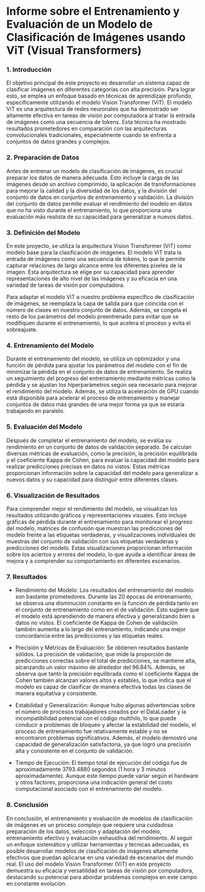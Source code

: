 # Informe sobre el Entrenamiento y Evaluación de un Modelo de Clasificación de Imágenes usando ViT (Visual Transformers)

### 1. Introducción

El objetivo principal de este proyecto es desarrollar un sistema capaz de clasificar imágenes en diferentes categorías con alta precisión. Para lograr esto, se emplea un enfoque basado en técnicas de aprendizaje profundo, específicamente utilizando el modelo Vision Transformer (ViT). El modelo ViT es una arquitectura de redes neuronales que ha demostrado ser altamente efectiva en tareas de visión por computadora al tratar la entrada de imágenes como una secuencia de tokens. Esta técnica ha mostrado resultados prometedores en comparación con las arquitecturas convolucionales tradicionales, especialmente cuando se enfrenta a conjuntos de datos grandes y complejos.

### 2. Preparación de Datos

Antes de entrenar un modelo de clasificación de imágenes, es crucial preparar los datos de manera adecuada. Esto incluye la carga de las imágenes desde un archivo comprimido, la aplicación de transformaciones para mejorar la calidad y la diversidad de los datos, y la división del conjunto de datos en conjuntos de entrenamiento y validación. La división del conjunto de datos permite evaluar el rendimiento del modelo en datos que no ha visto durante el entrenamiento, lo que proporciona una evaluación más realista de su capacidad para generalizar a nuevos datos.

### 3. Definición del Modelo

En este proyecto, se utiliza la arquitectura Vision Transformer (ViT) como modelo base para la clasificación de imágenes. El modelo ViT trata la entrada de imágenes como una secuencia de tokens, lo que le permite capturar relaciones de largo alcance entre los diferentes píxeles de la imagen. Esta arquitectura se elige por su capacidad para aprender representaciones de alto nivel de las imágenes y su eficacia en una variedad de tareas de visión por computadora.

Para adaptar el modelo ViT a nuestro problema específico de clasificación de imágenes, se reemplaza la capa de salida para que coincida con el número de clases en nuestro conjunto de datos. Además, se congela el resto de los parámetros del modelo preentrenado para evitar que se modifiquen durante el entrenamiento, lo que acelera el proceso y evita el sobreajuste.

### 4. Entrenamiento del Modelo

Durante el entrenamiento del modelo, se utiliza un optimizador y una función de pérdida para ajustar los parámetros del modelo con el fin de minimizar la pérdida en el conjunto de datos de entrenamiento. Se realiza un seguimiento del progreso del entrenamiento mediante métricas como la pérdida y se ajustan los hiperparámetros según sea necesario para mejorar el rendimiento del modelo. Además, se utiliza la aceleración de GPU cuando está disponible para acelerar el proceso de entrenamiento y manejar conjuntos de datos más grandes de una mejor forma ya que se estaría trabajando en paralelo.

### 5. Evaluación del Modelo

Después de completar el entrenamiento del modelo, se evalúa su rendimiento en un conjunto de datos de validación separado. Se calculan diversas métricas de evaluación, como la precisión, la precisión equilibrada y el coeficiente Kappa de Cohen, para evaluar la capacidad del modelo para realizar predicciones precisas en datos no vistos. Estas métricas proporcionan información sobre la capacidad del modelo para generalizar a nuevos datos y su capacidad para distinguir entre diferentes clases.

### 6. Visualización de Resultados

Para comprender mejor el rendimiento del modelo, se visualizan los resultados utilizando gráficos y representaciones visuales. Esto incluye gráficas de pérdida durante el entrenamiento para monitorear el progreso del modelo, matrices de confusión que muestran las predicciones del modelo frente a las etiquetas verdaderas, y visualizaciones individuales de muestras del conjunto de validación con sus etiquetas verdaderas y predicciones del modelo. Estas visualizaciones proporcionan información sobre los aciertos y errores del modelo, lo que ayuda a identificar áreas de mejora y a comprender su comportamiento en diferentes escenarios.

### 7. Resultados

- Rendimiento del Modelo: Los resultados del entrenamiento del modelo son bastante prometedores. Durante las 20 épocas de entrenamiento, se observa una disminución constante en la función de pérdida tanto en el conjunto de entrenamiento como en el de validación. Esto sugiere que el modelo está aprendiendo de manera efectiva y generalizando bien a datos no vistos. El coeficiente de Kappa de Cohen de validación también aumenta a lo largo del entrenamiento, indicando una mejor concordancia entre las predicciones y las etiquetas reales.

- Precisión y Métricas de Evaluación: Se obtienen resultados bastante sólidos. La precisión de validación, que mide la proporción de predicciones correctas sobre el total de predicciones, se mantiene alta, alcanzando un valor máximo de alrededor del 96.84%. Además, se observa que tanto la precisión equilibrada como el coeficiente Kappa de Cohen también alcanzan valores altos y estables, lo que indica que el modelo es capaz de clasificar de manera efectiva todas las clases de manera equitativa y consistente.

- Estabilidad y Generalización: Aunque hubo algunas advertencias sobre el número de procesos trabajadores creados por el DataLoader y la incompatibilidad potencial con el código multihilo, lo que puede conducir a problemas de bloqueo y afectar la estabilidad del modelo, el proceso de entrenamiento fue relativamente estable y no se encontraron problemas significativos. Además, el modelo demostró una capacidad de generalización satisfactoria, ya que logró una precisión alta y consistente en el conjunto de validación.

- Tiempo de Ejecución: El tiempo total de ejecución del código fue de aproximadamente 3793.4880 segundos (1 hora y 3 minutos aproximadamente). Aunque este tiempo puede variar según el hardware y otros factores, proporciona una indicación general del costo computacional asociado con el entrenamiento del modelo.

### 8. Conclusión

En conclusión, el entrenamiento y evaluación de modelos de clasificación de imágenes es un proceso complejo que requiere una cuidadosa preparación de los datos, selección y adaptación del modelo, entrenamiento efectivo y evaluación exhaustiva del rendimiento. Al seguir un enfoque sistemático y utilizar herramientas y técnicas adecuadas, es posible desarrollar modelos de clasificación de imágenes altamente efectivos que puedan aplicarse en una variedad de escenarios del mundo real. El uso del modelo Vision Transformer (ViT) en este proyecto demuestra su eficacia y versatilidad en tareas de visión por computadora, destacando su potencial para abordar problemas complejos en este campo en constante evolución.
